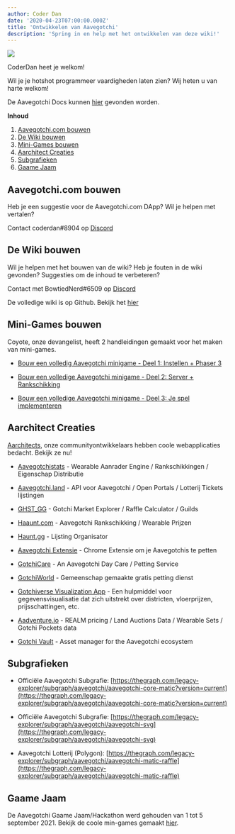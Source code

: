 ```yaml
---
author: Coder Dan
date: '2020-04-23T07:00:00.000Z'
title: 'Ontwikkelen van Aavegotchi'
description: 'Spring in en help met het ontwikkelen van deze wiki!'
---
```


<div class="headerImageContainer">
<img class="headerImage" src="/developers/codergotchi.png">
<p class="headerImageText">CoderDan heet je welkom!</p>
</div>

Wil je je hotshot programmeer vaardigheden laten zien? Wij heten u van harte welkom!

De Aavegotchi Docs kunnen [hier](https://docs.aavegotchi.com/) gevonden worden.

<div class="contentsBox">

**Inhoud**

<ol>
<li><a href=#building-aavegotchi-com>Aavegotchi.com bouwen</a></li>
<li><a href=#building-the-wiki>De Wiki bouwen</a></li>
<li><a href=#building-mini-games>Mini-Games bouwen</a></li>
<li><a href=#aarchitect-creations>Aarchitect Creaties</a></li>
<li><a href=#subgraphs>Subgrafieken</a></li>
<li><a href=#gaame-jaam>Gaame Jaam</a></li>
</ol>

</div>

## Aavegotchi.com bouwen

Heb je een suggestie voor de Aavegotchi.com DApp? Wil je helpen met vertalen?

Contact coderdan#8904 op [Discord](https://discord.com/invite/NPwnWB6)

## De Wiki bouwen

Wil je helpen met het bouwen van de wiki? Heb je fouten in de wiki gevonden? Suggesties om de inhoud te verbeteren?

Contact met BowtiedNerd#6509 op [Discord](https://discord.com/invite/NPwnWB6)

De volledige wiki is op Github. Bekijk het [hier](https://github.com/aavegotchi/aavegotchi-wiki)

## Mini-Games bouwen

Coyote, onze devangelist, heeft 2 handleidingen gemaakt voor het maken van mini-games.

* [Bouw een volledig Aavegotchi minigame - Deel 1: Instellen + Phaser 3](https://dev.to/ccoyotedev/building-a-full-stack-aavegotchi-minigame-part-1-set-up-phaser-3-29l5)

* [Bouw een volledige Aavegotchi minigame - Deel 2: Server + Rankschikking](https://dev.to/ccoyotedev/building-a-full-stack-aavegotchi-minigame-part-2-server-leaderboard-53la)

* [Bouw een volledige Aavegotchi minigame - Deel 3: Je spel implementeren](https://dev.to/ccoyotedev/building-a-full-stack-aavegotchi-minigame-part-3-deploying-your-game-mga)

## Aarchitect Creaties

[Aarchitects](/aarchitect), onze communityontwikkelaars hebben coole webapplicaties bedacht. Bekijk ze nu!

* [Aavegotchistats](https://aavegotchistats.com/) - Wearable Aanrader Engine / Rankschikkingen / Eigenschap Distributie

* [Aavegotchi.land](https://aavegotchi.land/) - API voor Aavegotchi / Open Portals / Lotterij Tickets lijstingen

* [GHST_GG](https://fireball.gg/) - Gotchi Market Explorer / Raffle Calculator / Guilds

* [Haaunt.com](https://haaunt.com/) - Aavegotchi Rankschikking / Wearable Prijzen

* [Haunt.gg](https://haunt.gg/) - Lijsting Organisator

* [Aavegotchi Extensie](https://chrome.google.com/webstore/detail/aavegotchi-extension/ibggmlahcckfbcghmbnbdmkmolmaejfc) - Chrome Extensie om je Aavegotchis te petten

* [GotchiCare](https://gotchicare.com/) - An Aavegotchi Day Care / Petting Service

* [GotchiWorld](https://linktr.ee/gotchiworld) - Gemeenschap gemaakte gratis petting dienst

* [Gotchiverse Visualization App](https://share.streamlit.io/lavel0rz/aavegotchiproject/main/main.py) - Een hulpmiddel voor gegevensvisualisatie dat zich uitstrekt over districten, vloerprijzen, prijsschattingen, etc.

* [Aadventure.io](https://www.aadventure.io) - REALM pricing / Land Auctions Data / Wearable Sets / Gotchi Pockets data

* [Gotchi Vault](https://www.gotchivault.com/) - Asset manager for the Aavegotchi ecosystem

## Subgrafieken

* Officiële Aavegotchi Subgrafie: [https://thegraph.com/legacy-explorer/subgraph/aavegotchi/aavegotchi-core-matic?version=current](https://thegraph.com/legacy-explorer/subgraph/aavegotchi/aavegotchi-core-matic?version=current)

* Officiële Aavegotchi Subgrafie: [https://thegraph.com/legacy-explorer/subgraph/aavegotchi/aavegotchi-svg](https://thegraph.com/legacy-explorer/subgraph/aavegotchi/aavegotchi-svg)

* Aavegotchi Lotterij (Polygon): [https://thegraph.com/legacy-explorer/subgraph/aavegotchi/aavegotchi-matic-raffle](https://thegraph.com/legacy-explorer/subgraph/aavegotchi/aavegotchi-matic-raffle)

## Gaame Jaam

De Aavegotchi Gaame Jaam/Hackathon werd gehouden van 1 tot 5 september 2021. Bekijk de coole min-games gemaakt [hier](/gaame-jaam).